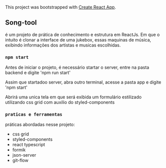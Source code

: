 This project was bootstrapped with [Create React App](https://github.com/facebook/create-react-app).

## Song-tool

é um projeto de prática de conhecimento e estrutura em ReactJs. Em que o intuito é clonar a interface de uma jukebox, essas maquinas de música, 
exibindo informações dos artistas e musicas escolhidas.

### `npm start`

Antes de iniciar o projeto, é necessário startar o server, 
entre na pasta backend e digite 'npm run start'

Assim que startadoo server, abra outro terminal, acesse a pasta app e digite 'npm start' 

Abrirá uma unica tela em que será exibida um formulário estilizado utilizando css grid com auxilio do styled-components

### `praticas e ferramentas`

práticas abordadas nesse projeto:

- css grid
- styled-components
- react typescript
- formik
- json-server
- git-flow
